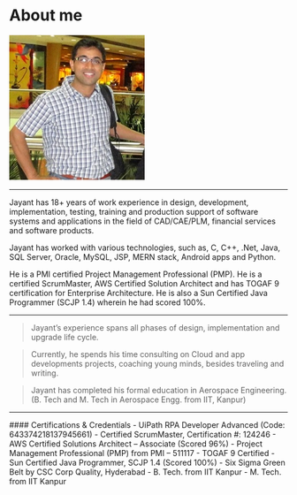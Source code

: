 # About me
![Image](jv-sm.jpg)
<hr>
Jayant has 18+ years of work experience in design, development, implementation, testing, training and production support of software systems and applications in the field of CAD/CAE/PLM, financial services and software products.
 
Jayant has worked with various technologies, such as, C, C++, .Net, Java, SQL Server, 
Oracle, MySQL, JSP, MERN stack, Android apps and Python.

He is a PMI certified Project Management Professional (PMP). He is a 
certified ScrumMaster, AWS Certified Solution Architect and has 
TOGAF 9 certification for Enterprise Architecture. He is also a 
Sun Certified Java Programmer (SCJP 1.4) wherein he had 
scored 100%.
<hr>

> Jayant’s experience spans all phases of design, implementation and upgrade life cycle.

> Currently, he spends his time consulting on Cloud and app developments projects, coaching young minds, besides traveling and writing.

> Jayant has completed his formal education in Aerospace Engineering. (B. Tech and M. Tech in Aerospace Engg. from IIT, Kanpur)
<hr>
#### Certifications & Credentials
- UiPath RPA Developer Advanced (Code: 643374218137945661)
- Certified ScrumMaster, Certification #: 124246
- AWS Certified Solutions Architect – Associate (Scored 96%)
- Project Management Professional (PMP) from PMI – 511117
- TOGAF 9 Certified
- Sun Certified Java Programmer, SCJP 1.4 (Scored 100%)
- Six Sigma Green Belt by CSC Corp Quality, Hyderabad
- B. Tech. from IIT Kanpur
- M. Tech. from IIT Kanpur
